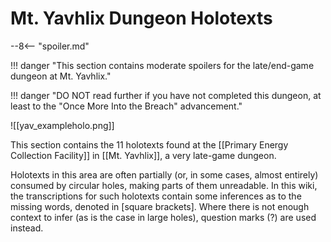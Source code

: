 # Mt. Yavhlix Dungeon Holotexts

--8<-- "spoiler.md"

!!! danger "This section contains moderate spoilers for the late/end-game dungeon at Mt. Yavhlix."

!!! danger "DO NOT read further if you have not completed this dungeon, at least to the "Once More Into the Breach" advancement."

![[yav_exampleholo.png]]

This section contains the 11 holotexts found at the [[Primary Energy Collection Facility]] in [[Mt. Yavhlix]], a very late-game dungeon.

Holotexts in this area are often partially (or, in some cases, almost entirely) consumed by circular holes, making parts of them unreadable. In this wiki, the transcriptions for such holotexts contain some inferences as to the missing words, denoted in [square brackets]. Where there is not enough context to infer (as is the case in large holes), question marks (?) are used instead.
